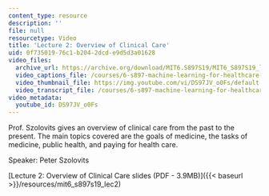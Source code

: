 ```yaml
---
content_type: resource
description: ''
file: null
resourcetype: Video
title: 'Lecture 2: Overview of Clinical Care'
uid: 0f735019-76c1-b204-2dcd-e9d5d3a01628
video_files:
  archive_url: https://archive.org/download/MIT6.S897S19/MIT6_S897S19_lec02_300k.mp4
  video_captions_file: /courses/6-s897-machine-learning-for-healthcare-spring-2019/4ab19b421be95f0eb819909d8533b14f_DS97JV_o0Fs.vtt
  video_thumbnail_file: https://img.youtube.com/vi/DS97JV_o0Fs/default.jpg
  video_transcript_file: /courses/6-s897-machine-learning-for-healthcare-spring-2019/df98fd243a78b9d7e7a9a50026f28d6c_DS97JV_o0Fs.pdf
video_metadata:
  youtube_id: DS97JV_o0Fs
---
```


Prof. Szolovits gives an overview of clinical care from the past to the present. The main topics covered are the goals of medicine, the tasks of medicine, public health, and paying for health care.

Speaker: Peter Szolovits

[Lecture 2: Overview of Clinical Care slides (PDF - 3.9MB)]({{< baseurl >}}/resources/mit6_s897s19_lec2)